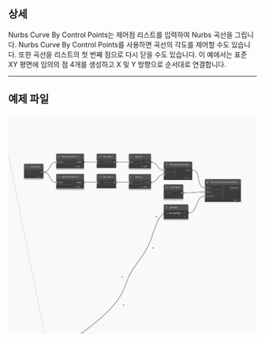 <!--- Autodesk.DesignScript.Geometry.NurbsCurve.ByControlPoints(points, degree, closeCurve) --->
<!--- EEK2MZQNIS3F4JP5TCEY6FFPZJ6INBUWD2P7FWPXS6O7IBVMTZCQ --->
## 상세
Nurbs Curve By Control Points는 제어점 리스트를 입력하여 Nurbs 곡선을 그립니다. Nurbs Curve By Control Points를 사용하면 곡선의 각도를 제어할 수도 있습니다. 또한 곡선을 리스트의 첫 번째 점으로 다시 닫을 수도 있습니다. 이 예에서는 표준 XY 평면에 임의의 점 4개를 생성하고 X 및 Y 방향으로 순서대로 연결합니다.
___
## 예제 파일

![ByControlPoints (points, degree, closeCurve)](./EEK2MZQNIS3F4JP5TCEY6FFPZJ6INBUWD2P7FWPXS6O7IBVMTZCQ_img.jpg)

